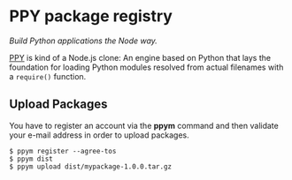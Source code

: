 # PPY package registry

*Build Python applications the Node way.*

[PPY][ppy] is kind of a Node.js clone: An engine based on Python that lays the
foundation for loading Python modules resolved from actual filenames with a
`require()` function.

  [ppy]: https://github.com/ppym/engine

## Upload Packages

You have to register an account via the **ppym** command and then validate
your e-mail address in order to upload packages.

    $ ppym register --agree-tos
    $ ppym dist
    $ ppym upload dist/mypackage-1.0.0.tar.gz
